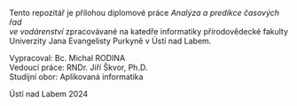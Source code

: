 Tento repozitář je přílohou diplomové práce *Analýza a predikce časových řad  
ve vodárenství* zpracovávané na katedře informatiky přírodovědecké fakulty  
Univerzity Jana Evangelisty Purkyně v Ústí nad Labem.

Vypracoval: Bc. Michal RODINA  
Vedoucí práce: RNDr. Jiří Škvor, Ph.D.  
Studijní obor: Aplikovaná informatika

Ústí nad Labem 2024